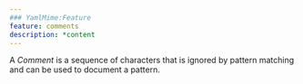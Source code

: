 ```yaml
---
### YamlMime:Feature
feature: comments
description: *content
---
```

A <dfn>Comment</dfn> is a sequence of characters that is ignored by pattern matching and can be used to document a pattern.